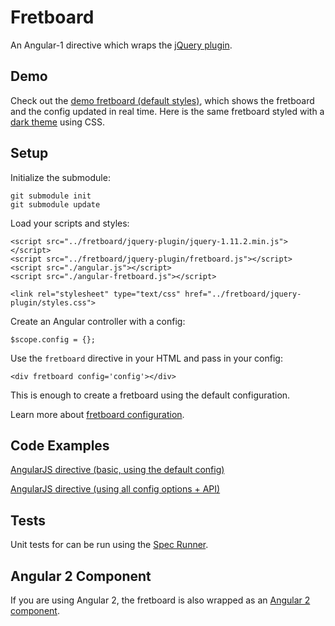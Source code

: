 # Fretboard

An Angular-1 directive which wraps the <a href="https://github.com/fmodica/fretboard">jQuery plugin</a>.

## Demo

Check out the <a href="http://frankmodica.net/static/fretboarddemo/angular-1/index-with-full-config.html">demo fretboard (default styles)</a>, which shows the fretboard and the config updated in real time. Here is the same fretboard styled with a <a href="http://frankmodica.net/static/fretboarddemo/angular-1/index-with-full-config-dark-theme.html" target="_blank">dark theme</a> using CSS.

## Setup

Initialize the submodule:

```
git submodule init
git submodule update
```

Load your scripts and styles:

```
<script src="../fretboard/jquery-plugin/jquery-1.11.2.min.js"></script>
<script src="../fretboard/jquery-plugin/fretboard.js"></script>
<script src="./angular.js"></script>
<script src="./angular-fretboard.js"></script>

<link rel="stylesheet" type="text/css" href="../fretboard/jquery-plugin/styles.css">
```

Create an Angular controller with a config:

``` 
$scope.config = {};
```

Use the `fretboard` directive in your HTML and pass in your config:

```
<div fretboard config='config'></div>
```

This is enough to create a fretboard using the default configuration.

Learn more about <a target="_blank" href="https://github.com/fmodica/fretboard-angular-1/wiki/Configuration">fretboard configuration</a>.

## Code Examples

<a href="https://github.com/fmodica/fretboard-angular-1/blob/master/angular-directive/index.html">AngularJS directive (basic, using the default config)</a>

<a href="https://github.com/fmodica/fretboard-angular-1/blob/master/angular-directive/index-with-full-config.html">AngularJS directive (using all config options + API)</a>

## Tests
Unit tests for can be run using the <a href="https://github.com/fmodica/fretboard-angular-1/tree/master/tests">Spec Runner</a>.

## Angular 2 Component

If you are using Angular 2, the fretboard is also wrapped as an <a href="https://github.com/fmodica/fretboard-angular">Angular 2 component</a>.

